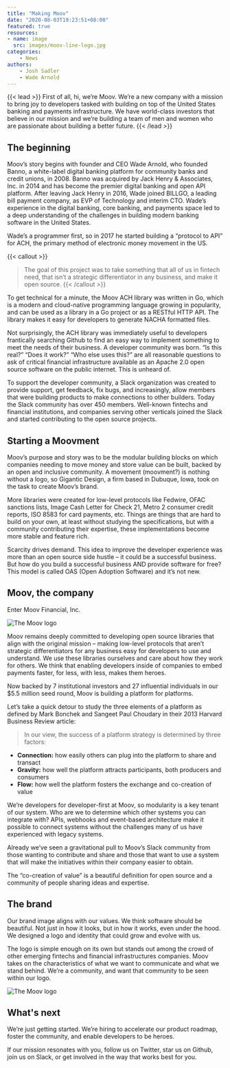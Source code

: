 ```yaml
---
title: "Making Moov"
date: "2020-08-03T19:23:51+08:00"
featured: true
resources:
- name: image
  src: images/moov-line-logo.jpg
categories: 
    - News
authors: 
    - Josh Sadler
    - Wade Arnold
---
```


{{< lead >}}
First of all, hi, we’re Moov. We’re a new company with a mission to bring joy to developers tasked with building on top of the United States banking and payments infrastructure. We have world-class investors that believe in our mission and we’re building a team of men and women who are passionate about building a better future.
{{< /lead >}}

## The beginning
Moov’s story begins with founder and CEO Wade Arnold, who founded Banno, a white-label digital banking platform for community banks and credit unions, in 2008. Banno was acquired by Jack Henry & Associates, Inc. in 2014 and has become the premier digital banking and open API platform. After leaving Jack Henry in 2016, Wade joined BILLGO, a leading bill payment company, as EVP of Technology and interim CTO. Wade’s experience in the digital banking, core banking, and payments space led to a deep understanding of the challenges in building modern banking software in the United States.

Wade’s a programmer first, so in 2017 he started building a “protocol to API” for ACH, the primary method of electronic money movement in the US. 

{{< callout >}}
> The goal of this project was to take something that all of us in fintech need, that isn’t a strategic differentiator in any business, and make it open source. 
{{< /callout >}}


To get technical for a minute, the Moov ACH library was written in Go, which is a modern and cloud-native programming language growing in popularity, and can be used as a library in a Go project or as a RESTful HTTP API. The library makes it easy for developers to generate NACHA formatted files.

Not surprisingly, the ACH library was immediately useful to developers frantically searching Github to find an easy way to implement something to meet the needs of their business. A developer community was born. “Is this real?” “Does it work?” “Who else uses this?” are all reasonable questions to ask of critical financial infrastructure available as an Apache 2.0 open source software on the public internet. This is unheard of.

To support the developer community, a Slack organization was created to provide support, get feedback, fix bugs, and increasingly, allow members that were building products to make connections to other builders. Today the Slack community has over 450 members. Well-known fintechs and financial institutions, and companies serving other verticals joined the Slack and started contributing to the open source projects. 


## Starting a Moovment
Moov’s purpose and story was to be the modular building blocks on which companies needing to move money and store value can be built, backed by an open and inclusive community. A movement (moovment?) is nothing without a logo, so Gigantic Design, a firm based in Dubuque, Iowa, took on the task to create Moov’s brand. 

More libraries were created for low-level protocols like Fedwire, OFAC sanctions lists, Image Cash Letter for Check 21, Metro 2 consumer credit reports, ISO 8583 for card payments, etc. Things are things that are hard to build on your own, at least without studying the specifications, but with a community contributing their expertise, these implementations become more stable and feature rich.

Scarcity drives demand. This idea to improve the developer experience was more than an open source side hustle – it could be a successful business. But how do you build a successful business AND provide software for free? This model is called OAS (Open Adoption Software) and it’s not new. 

## Moov, the company

Enter Moov Financial, Inc.

![The Moov logo](/images/logos/base-moov-black.svg)

Moov remains deeply committed to developing open source libraries that align with the original mission – making low-level protocols that aren’t strategic differentiators for any business easy for developers to use and understand. We use these libraries ourselves and care about how they work for others. We think that enabling developers inside of companies to embed payments faster, for less, with less, makes them heroes. 

Now backed by 7 institutional investors and 27 influential individuals in our $5.5 million seed round, Moov is building a platform for platforms. 

Let’s take a quick detour to study the three elements of a platform as defined by Mark Bonchek and Sangeet Paul Choudary in their 2013 Harvard Business Review article:

> In our view, the success of a platform strategy is determined by three factors:

- **Connection:** how easily others can plug into the platform to share and transact
- **Gravity:** how well the platform attracts participants, both producers and consumers
- **Flow:** how well the platform fosters the exchange and co-creation of value

We’re developers for developer-first at Moov, so modularity is a key tenant of our system. Who are we to determine which other systems you can integrate with? APIs, webhooks and event-based architecture make it possible to connect systems without the challenges many of us have experienced with legacy systems.

Already we’ve seen a gravitational pull to Moov’s Slack community from those wanting to contribute and share and those that want to use a system that will make the initiatives within their company easier to obtain. 

The “co-creation of value” is a beautiful definition for open source and a community of people sharing ideas and expertise.

## The brand

Our brand image aligns with our values. We think software should be beautiful. Not just in how it looks, but in how it works, even under the hood. We designed a logo and identity that could grow and evolve with us.

The logo is simple enough on its own but stands out among the crowd of other emerging fintechs and financial infrastructures companies. Moov takes on the characteristics of what we want to communicate and what we stand behind. We’re a community, and want that community to be seen within our logo.

![The Moov logo](/images/moov-logo-animation.gif)

## What's next

We’re just getting started. We’re hiring to accelerate our product roadmap, foster the community, and enable developers to be heroes.

If our mission resonates with you, follow us on Twitter, star us on Github, join us on Slack, or get involved in the way that works best for you.